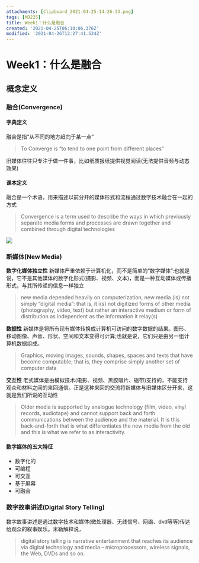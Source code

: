 ```yaml
---
attachments: [Clipboard_2021-04-25-14-26-33.png]
tags: [MD225]
title: Week1：什么是融合
created: '2021-04-25T06:10:06.376Z'
modified: '2021-04-26T12:27:41.534Z'
---
```


# Week1：什么是融合
## 概念定义
### 融合(Convergence)
#### 字典定义
融合是指“从不同的地方趋向于某一点”
> To Converge is “to tend to one point from different places”

旧媒体往往只专注于做一件事，比如纸质报纸提供视觉阅读(无法提供音频与动态效果)
#### 课本定义
融合是一个术语，用来描述以前分开的媒体形式和流程通过数字技术融合在一起的方式
> Convergence is a term used to describe the ways in which previously separate media forms and processes are drawn together and combined through digital technologies

![](@attachment/Clipboard_2021-04-25-14-26-33.png)

### 新媒体(New Media)
**数字化媒体独立性**
新媒体严重依赖于计算机化，而不是简单的“数字媒体”:也就是说，它不是其他媒体的数字化形式(摄影、视频、文本)，而是一种互动媒体或传播形式，与其所传递的信息一样独立
> new media depended heavily on computerization, new media (is) not simply “digital media”: that is, it i(s) not digitized forms of other media (photography, video, text) but rather an interactive medium or form of distribution as independent as the information it relay(s)

**数据性**
新媒体是将所有现有媒体转换成计算机可访问的数字数据的结果。图形、移动图像、声音、形状、空间和文本变得可计算;也就是说，它们只是由另一组计算机数据组成。
> Graphics, moving images, sounds, shapes, spaces and texts that have become computable; that is, they comprise simply another set of computer data

**交互性**
老式媒体是由模拟技术(电影、视频、黑胶唱片、磁带)支持的，不能支持观众和材料之间的来回通信。正是这种来回的交流将新媒体与旧媒体区分开来，这就是我们所说的互动性
> Older media is supported by analogue technology (film, video, vinyl records, audiotape) and cannot support back and forth communications between the audience and the material. It is this back-and-forth that is what differentiates the new media from the old and this is what we refer to as interactivity.

#### 数字媒体的五大特征
- 数字化的
- 可编程
- 可交互
- 基于屏幕
- 可融合

### 数字故事讲述(Digital Story Telling)
数字故事讲述是通过数字技术和媒体(微处理器、无线信号、网络、dvd等等)传达给观众的叙事娱乐。米勒解释说，
> digital story telling is narrative entertainment that reaches its audience via digital technology and media – microprocessors, wireless signals, the Web, DVDs and so on. 
